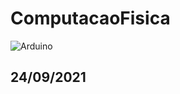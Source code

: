 # ComputacaoFisica

![Arduino](https://github.com/TsuHub/ComputacaoFisica/blob/master/Arduino3_TinkerCad.png?raw=true)


## 24/09/2021
